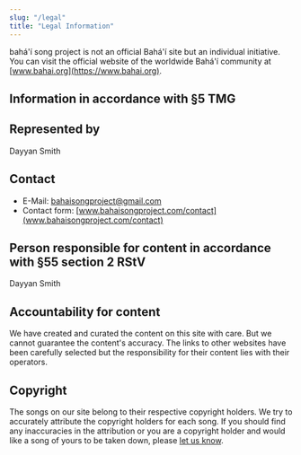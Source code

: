 ```yaml
---
slug: "/legal"
title: "Legal Information"
---
```


bahá'í song project is not an official Bahá'í site but an individual initiative. You can visit the official website of the worldwide Bahá'í community at [www.bahai.org](https://www.bahai.org).

## Information in accordance with §5 TMG

## Represented by

Dayyan Smith

## Contact

- E-Mail: bahaisongproject@gmail.com
- Contact form: [www.bahaisongproject.com/contact](www.bahaisongproject.com/contact)

## Person responsible for content in accordance with §55 section 2 RStV

Dayyan Smith

## Accountability for content

We have created and curated the content on this site with care. But we cannot guarantee the content's accuracy. The links to other websites have been carefully selected but the responsibility for their content lies with their operators.

## Copyright

The songs on our site belong to their respective copyright holders. We try to accurately attribute the copyright holders for each song. If you should find any inaccuracies in the attribution or you are a copyright holder and would like a song of yours to be taken down, please [let us know](https://www.bahaisongproject.com/contact).
